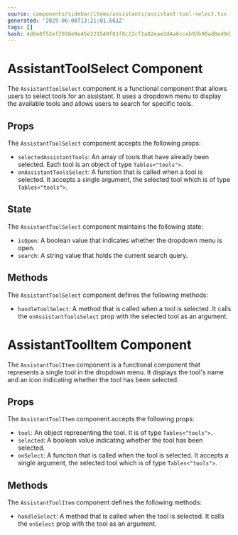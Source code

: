 ```yaml
---
source: components/sidebar/items/assistants/assistant-tool-select.tsx
generated: '2025-06-08T13:21:01.661Z'
tags: []
hash: 4d0e8f52ef2058e9e45e221549f81f8c22cf1a82eae1d4a6cceb93b90ad8ed9d
---
```

# AssistantToolSelect Component

The `AssistantToolSelect` component is a functional component that allows users to select tools for an assistant. It uses a dropdown menu to display the available tools and allows users to search for specific tools.

## Props

The `AssistantToolSelect` component accepts the following props:

- `selectedAssistantTools`: An array of tools that have already been selected. Each tool is an object of type `Tables<"tools">`.
- `onAssistantToolsSelect`: A function that is called when a tool is selected. It accepts a single argument, the selected tool which is of type `Tables<"tools">`.

## State

The `AssistantToolSelect` component maintains the following state:

- `isOpen`: A boolean value that indicates whether the dropdown menu is open.
- `search`: A string value that holds the current search query.

## Methods

The `AssistantToolSelect` component defines the following methods:

- `handleToolSelect`: A method that is called when a tool is selected. It calls the `onAssistantToolsSelect` prop with the selected tool as an argument.

# AssistantToolItem Component

The `AssistantToolItem` component is a functional component that represents a single tool in the dropdown menu. It displays the tool's name and an icon indicating whether the tool has been selected.

## Props

The `AssistantToolItem` component accepts the following props:

- `tool`: An object representing the tool. It is of type `Tables<"tools">`.
- `selected`: A boolean value indicating whether the tool has been selected.
- `onSelect`: A function that is called when the tool is selected. It accepts a single argument, the selected tool which is of type `Tables<"tools">`.

## Methods

The `AssistantToolItem` component defines the following methods:

- `handleSelect`: A method that is called when the tool is selected. It calls the `onSelect` prop with the tool as an argument.

